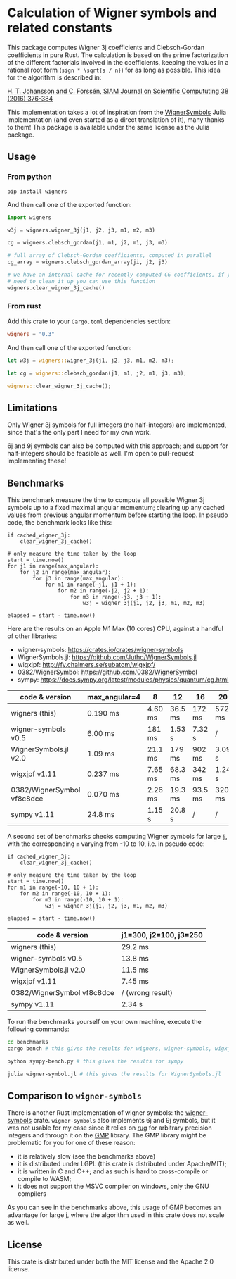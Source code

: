 # Calculation of Wigner symbols and related constants

This package computes Wigner 3j coefficients and Clebsch-Gordan coefficients in
pure Rust. The calculation is based on the prime factorization of the different
factorials involved in the coefficients, keeping the values in a rational root
form (`sign * \sqrt{s / n}`) for as long as possible. This idea for the
algorithm is described in:

[H. T. Johansson and C. Forssén, SIAM Journal on Scientific Compututing 38 (2016) 376-384](https://doi.org/10.1137/15M1021908)

This implementation takes a lot of inspiration from the
[WignerSymbols](https://github.com/Jutho/WignerSymbols.jl/) Julia implementation
(and even started as a direct translation of it), many thanks to them! This
package is available under the same license as the Julia package.

## Usage

### From python

```
pip install wigners
```

And then call one of the exported function:

```py
import wigners

w3j = wigners.wigner_3j(j1, j2, j3, m1, m2, m3)

cg = wigners.clebsch_gordan(j1, m1, j2, m1, j3, m3)

# full array of Clebsch-Gordan coefficients, computed in parallel
cg_array = wigners.clebsch_gordan_array(ji, j2, j3)

# we have an internal cache for recently computed CG coefficients, if you
# need to clean it up you can use this function
wigners.clear_wigner_3j_cache()
```

### From rust

Add this crate to your `Cargo.toml` dependencies section:

```toml
wigners = "0.3"
```

And then call one of the exported function:

```rust
let w3j = wigners::wigner_3j(j1, j2, j3, m1, m2, m3);

let cg = wigners::clebsch_gordan(j1, m1, j2, m1, j3, m3);

wigners::clear_wigner_3j_cache();
```

## Limitations

Only Wigner 3j symbols for full integers (no half-integers) are implemented,
since that's the only part I need for my own work.

6j and 9j symbols can also be computed with this approach; and support for
half-integers should be feasible as well. I'm open to pull-request implementing
these!

## Benchmarks

This benchmark measure the time to compute all possible Wigner 3j symbols up to
a fixed maximal angular momentum; clearing up any cached values from previous
angular momentum before starting the loop. In pseudo code, the benchmark looks
like this:

```
if cached_wigner_3j:
    clear_wigner_3j_cache()

# only measure the time taken by the loop
start = time.now()
for j1 in range(max_angular):
    for j2 in range(max_angular):
        for j3 in range(max_angular):
            for m1 in range(-j1, j1 + 1):
                for m2 in range(-j2, j2 + 1):
                    for m3 in range(-j3, j3 + 1):
                        w3j = wigner_3j(j1, j2, j3, m1, m2, m3)

elapsed = start - time.now()
```

Here are the results on an Apple M1 Max (10 cores) CPU, against a handful of
other libraries:

- wigner-symbols: https://crates.io/crates/wigner-symbols
- WignerSymbols.jl: https://github.com/Jutho/WignerSymbols.jl
- wigxjpf: http://fy.chalmers.se/subatom/wigxjpf/
- 0382/WignerSymbol: https://github.com/0382/WignerSymbol
- sympy: https://docs.sympy.org/latest/modules/physics/quantum/cg.html

| code & version             | max_angular=4 |    8    |   12    |   16    |   20   |
|----------------------------|---------------|---------|---------|---------|--------|
| wigners (this)             |  0.190 ms     | 4.60 ms | 36.5 ms | 172 ms  | 572 ms |
| wigner-symbols v0.5        |  6.00 ms      | 181 ms  | 1.53 s  | 7.32 s  |   /    |
| WignerSymbols.jl v2.0      |  1.09 ms      | 21.1 ms | 179 ms  | 902 ms  | 3.09 s |
| wigxjpf v1.11              |  0.237 ms     | 7.65 ms | 68.3 ms | 342 ms  | 1.24 s |
| 0382/WignerSymbol vf8c8dce |  0.070 ms     | 2.26 ms | 19.3 ms | 93.5 ms | 320 ms |
| sympy v1.11                |  24.8 ms      | 1.15 s  | 20.8 s  |    /    |   /    |


A second set of benchmarks checks computing Wigner symbols for large `j`, with the
corresponding `m` varying from -10 to 10, i.e. in pseudo code:

```
if cached_wigner_3j:
    clear_wigner_3j_cache()

# only measure the time taken by the loop
start = time.now()
for m1 in range(-10, 10 + 1):
    for m2 in range(-10, 10 + 1):
        for m3 in range(-10, 10 + 1):
            w3j = wigner_3j(j1, j2, j3, m1, m2, m3)

elapsed = start - time.now()
```

| code & version             | j1=300, j2=100, j3=250  |
|----------------------------|-------------------------|
| wigners (this)             |  29.2 ms                |
| wigner-symbols v0.5        |  13.8 ms                |
| WignerSymbols.jl v2.0      |  11.5 ms                |
| wigxjpf v1.11              |  7.45 ms                |
| 0382/WignerSymbol vf8c8dce |  / (wrong result)       |
| sympy v1.11                |  2.34 s                 |


To run the benchmarks yourself on your own machine, execute the following commands:

```bash
cd benchmarks
cargo bench # this gives the results for wigners, wigner-symbols, wigxjpf and 0382/WignerSymbol

python sympy-bench.py # this gives the results for sympy

julia wigner-symbol.jl # this gives the results for WignerSymbols.jl
```

## Comparison to `wigner-symbols`

There is another Rust implementation of wigner symbols: the
[wigner-symbols](https://github.com/Rufflewind/wigner-symbols-rs) crate.
`wigner-symbols` also implements 6j and 9j symbols, but it was not usable for my
case since it relies on [rug](https://crates.io/crates/rug) for arbitrary
precision integers and through it on the [GMP](https://gmplib.org/) library. The
GMP library might be problematic for you for one of these reason:
- it is relatively slow (see the benchmarks above)
- it is distributed under LGPL (this crate is distributed under Apache/MIT);
- it is written in C and C++; and as such is hard to cross-compile or compile to WASM;
- it does not support the MSVC compiler on windows, only the GNU compilers

As you can see in the benchmarks above, this usage of GMP becomes an advantage
for large j, where the algorithm used in this crate does not scale as well.

## License

This crate is distributed under both the MIT license and the Apache 2.0 license.
